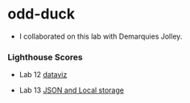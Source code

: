 # odd-duck
* I collaborated on this lab with Demarquies Jolley.


### Lighthouse Scores
- Lab 12 [dataviz](./lighthouse/Lab12-dataviz.png)

- Lab 13 [JSON and Local storage](./lighthouse/Lab13-JSON-local-storage.png)